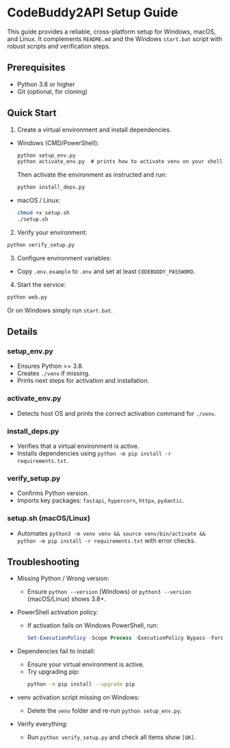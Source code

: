 # CodeBuddy2API Setup Guide

This guide provides a reliable, cross-platform setup for Windows, macOS, and Linux. It complements `README.md` and the Windows `start.bat` script with robust scripts and verification steps.

## Prerequisites

- Python 3.8 or higher
- Git (optional, for cloning)

## Quick Start

1) Create a virtual environment and install dependencies.

- Windows (CMD/PowerShell):
  ```bat
  python setup_env.py
  python activate_env.py  # prints how to activate venv on your shell
  ````
  Then activate the environment as instructed and run:
  ```bat
  python install_deps.py
  ```

- macOS / Linux:
  ```bash
  chmod +x setup.sh
  ./setup.sh
  ```

2) Verify your environment:
```bash
python verify_setup.py
```

3) Configure environment variables:
- Copy `.env.example` to `.env` and set at least `CODEBUDDY_PASSWORD`.

4) Start the service:
```bash
python web.py
```
Or on Windows simply run `start.bat`.

## Details

### setup_env.py
- Ensures Python >= 3.8.
- Creates `./venv` if missing.
- Prints next steps for activation and installation.

### activate_env.py
- Detects host OS and prints the correct activation command for `./venv`.

### install_deps.py
- Verifies that a virtual environment is active.
- Installs dependencies using `python -m pip install -r requirements.txt`.

### verify_setup.py
- Confirms Python version.
- Imports key packages: `fastapi`, `hypercorn`, `httpx`, `pydantic`.

### setup.sh (macOS/Linux)
- Automates `python3 -m venv venv && source venv/bin/activate && python -m pip install -r requirements.txt` with error checks.

## Troubleshooting

- Missing Python / Wrong version:
  - Ensure `python --version` (Windows) or `python3 --version` (macOS/Linux) shows 3.8+.

- PowerShell activation policy:
  - If activation fails on Windows PowerShell, run:
    ```powershell
    Set-ExecutionPolicy -Scope Process -ExecutionPolicy Bypass -Force
    ```

- Dependencies fail to install:
  - Ensure your virtual environment is active.
  - Try upgrading pip:
    ```bash
    python -m pip install --upgrade pip
    ```

- venv activation script missing on Windows:
  - Delete the `venv` folder and re-run `python setup_env.py`.

- Verify everything:
  - Run `python verify_setup.py` and check all items show `[OK]`.

